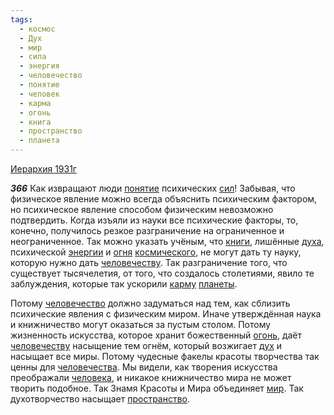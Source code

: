```yaml
---
tags:
  - космос
  - Дух
  - мир
  - сила
  - энергия
  - человечество
  - понятие
  - человек
  - карма
  - огонь
  - книга
  - пространство
  - планета
---
```


[Иерархия 1931г](https://127.0.0.1:4002/agni/1931)

___366___
Как извращают люди [понятие](../../../tags/#понятие) психических [сил](../../../tags/#сила)! Забывая, что физическое явление можно всегда объяснить психическим фактором, но психическое явление способом физическим невозможно подтвердить. Когда изъяли из науки все психические факторы, то, конечно, получилось резкое разграничение на ограниченное и неограниченное. Так можно указать учёным, что [книги](../../../tags/#книга), лишённые [духа](../../../tags/#Дух), психической [энергии](../../../tags/#энергия) и [огня](../../../tags/#[огонь](../../../tags/#огонь)) [космического](../../../tags/#космос), не могут дать ту науку, которую нужно дать [человечеству](../../../tags/#[человечество](../../../tags/#человечество)). Так разграничение того, что существует тысячелетия, от того, что создалось столетиями, явило те заблуждения, которые так ускорили [карму](../../../tags/#карма) [планеты](../../../tags/#планета).   

Потому [человечество](../../../tags/#человечество) должно задуматься над тем, как сблизить психические явления с физическим миром. Иначе утверждённая наука и книжничество могут оказаться за пустым столом. Потому жизненность искусства, которое хранит божественный [огонь](../../../tags/#огонь), даёт [человечеству](../../../tags/#[человечество](../../../tags/#человечество)) насыщение тем огнём, который возжигает [дух](../../../tags/#Дух) и насыщает все миры. Потому чудесные факелы красоты творчества так ценны для [человечества](../../../tags/#человечество). Мы видели, как творения искусства преображали [человека](../../../tags/#человек), и никакое книжничество мира не может творить подобное. Так Знамя Красоты и Мира объединяет [мир](../../../tags/#мир). Так духотворчество насыщает [пространство](../../../tags/#пространство).   

